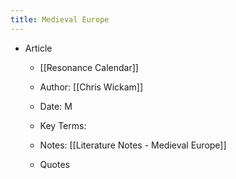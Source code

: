 ```yaml
---
title: Medieval Europe 
---
```


- Article
	 - [[Resonance Calendar]]

	 - Author: [[Chris Wickam]]

	 - Date: M

	 - Key Terms:

	 - Notes: [[Literature Notes - Medieval Europe]]

	 - Quotes

